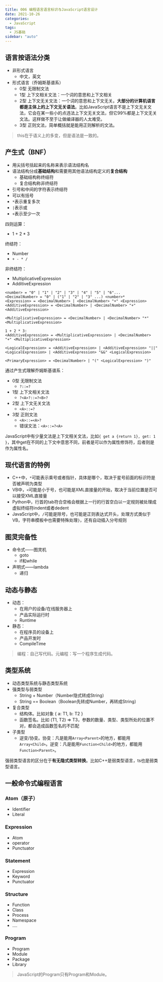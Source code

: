 ```yaml
---
title: 006 编程语言语言标识与JavaScript语言设计
date: 2021-10-26
categories:
  - JavaScript
tags:
  - JS基础
sidebar: "auto"
---
```


## 语言按语法分类
- 非形式语言
    - 中文，英文
- 形式语言（乔姆斯基谱系）
    - 0型 无限制文法
    - 1型 上下文相关文法：一个词的意思和上下文相关
    - 2型 上下文无关文法：一个词的意思和上下文无关。**大部分的计算机语言都是主体上的上下文无关语法**。比如JavaScript语言不是上下文无关文法，它会在某一些小的点违法上下文无关文法，但它99%都是上下文无关文法。这样做不至于让做编译器的人太难受。
    - 3型 正则文法，简单概括就是能用正则解析的文法。
> this在于语义上的多变，但是语法是一致的。

## 产生式（BNF）
- 用尖括号括起来的名称来表示语法结构名
- 语法结构分成**基础结构**和需要用其他语法结构定义的**复合结构**
    - 基础结构称终结符
    - 复合结构称非终结符
- 引号和中间的字符表示终结符
- 可以有括号
- `*`表示重复多次
- `|`表示或
- `+`表示至少一次

四则运算：
- 1 + 2 * 3

终结符：
- Number
- `+ - * /`

非终结符：
- MultiplicativeExpression
- AdditiveExpression

```
<number> = "0" | "1" | "2" | "3" | "4" | "5" | "6"...
<DecimalNumber> = "0" | ("1" | "2" | "3" ...) <number>*
<Expression> = <DecimalNumber> | <DecimalNumber> "+" <Expression>
<AdditiveExpression> = <DecimalNumber> | <DecimalNumber> "+" <AdditiveExpression>

<MultiplicativeExpression> = <DecimalNumber> | <DecimalNumber> "*" <MultiplicativeExpression>

1 + 2 * 3:
<AdditiveExpression> = <MultiplicativeExpression> | <DecimalNumber> "+" <MultiplicativeExpression>

<LogicalExpression> = <AdditiveExpression> | <AdditiveExpression> "||" <LogicalExpression> | <AdditiveExpression> "&&" <LogicalExpression>

<PrimaryExpression> = <DecimalNumber> | "(" <LogicalExpression> ")"
```

通过产生式理解乔姆斯基谱系：
- 0型 无限制文法
  - `?::=?`
- 1型 上下文相关文法
  - `?<A>?::=?<B>?`
- 2型 上下文无关文法
  - `<A>::=?`
- 3型 正则文法
  - `<A>::=<A>?`
  - 错误文法：`<A>::=?<A>`

JavaScript中有少量文法是上下文相关文法，比如`{ get a {return 1}, get: 1 }`，其中get在不同的上下文中意思不同，前者是可以作为属性修饰符，后者则是作为属性名。

## 现代语言的特例
- C++中，`*`可能表示乘号或者指针，具体是哪个，取决于星号前面的标识符是否被声明为类型
- VB中，`<`可能是小于号，也可能是XML直接量的开始，取决于当前位置是否可以接受XML直接量
- Python中，行首的tab符合空格会根据上一行的行首空白以一定规则被处理成虚拟终结符indent或者dedent
- JavaScript中，`/`可能是除号，也可能是正则表达式开头，处理方式类似于VB，字符串模板中也需要特殊处理`}`，还有自动插入分号规则

## 图灵完备性
- 命令式——图灵机
  - goto
  - if和while
- 声明式——lambda
  - 递归

## 动态与静态
- 动态：
  - 在用户的设备/在线服务器上
  - 产品实际运行时
  - Runtime
- 静态：
  - 在程序员的设备上
  - 产品开发时
  - CompileTime

> 编程：自己写代码。元编程：写一个程序生成代码。

## 类型系统
- 动态类型系统与静态类型系统
- 强类型与弱类型
  - String + Number（Number隐式转成String）
  - String == Boolean（Boolean先转成Number，再转成String）
- 复合类型
  - 结构体。比如对象 { a: T1, b: T2 }
  - 函数签名。比如 (T1, T2) => T3，参数的数量、类型、类型所处的位置不对，都会造成函数签名的不匹配
- 子类型
  - 逆变/协变。协变：凡是能用`Array<Parent>`的地方，都能用`Array<Child>`。逆变：凡是能用`Function<Child>`的地方，都能用`Function<Parent>`。

强弱类型语言的区分在于**有无隐式类型转换**。比如C++是弱类型语言，ts也是弱类型语言。

## 一般命令式编程语言
### Atom（原子）
- Identifier
- Literal

### Expression
- Atom
- operator
- Punctuator

### Statement
- Expression
- Keyword
- Punctuator

### Structure
- Function
- Class
- Process
- Namespace
- ....

### Program
- Program
- Module
- Package
- Library
> JavaScript的Program只有Program和Module。